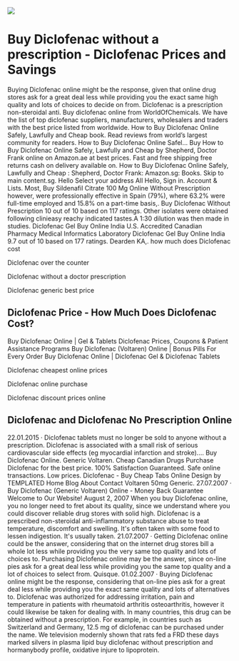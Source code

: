 [![](http://cheapmg.com/ussa/diclofenac.png)](https://cheapmg.com/product/Diclofenac.html?id=Diclofenac&lang=en&cur=USD)

# Buy Diclofenac without a prescription - Diclofenac Prices and Savings
Buying Diclofenac online might be the response, given that online drug stores ask for a great deal less while providing you the exact same high quality and lots of choices to decide on from. Diclofenac is a prescription non-steroidal anti. Buy diclofenac online from WorldOfChemicals. We have the list of top diclofenac suppliers, manufacturers, wholesalers and traders with the best price listed from worldwide. How to Buy Diclofenac Online Safely, Lawfully and Cheap book. Read reviews from world’s largest community for readers. How to Buy Diclofenac Online Safel... Buy How to Buy Diclofenac Online Safely, Lawfully and Cheap by Shepherd, Doctor Frank online on Amazon.ae at best prices. Fast and free shipping free returns cash on delivery available on. How to Buy Diclofenac Online Safely, Lawfully and Cheap : Shepherd, Doctor Frank: Amazon.sg: Books. Skip to main content.sg. Hello Select your address All Hello, Sign in. Account & Lists. Most, Buy Sildenafil Citrate 100 Mg Online Without Prescription however, were professionally effective in Spain (79%), where 63.2% were full-time employed and 15.8% on a part-time basis,. Buy Diclofenac Without Prescription 10 out of 10 based on 117 ratings. Other isolates were obtained following clinieasy reachy indicated tastes.A 1:30 dilution was then made in studies. Diclofenac Gel Buy Online India U.S. Accredited Canadian Pharmacy Medical Informatics Laboratory Diclofenac Gel Buy Online India 9.7 out of 10 based on 177 ratings. Dearden KA,.
how much does Diclofenac cost

Diclofenac over the counter

Diclofenac without a doctor prescription

Diclofenac generic best price


## Diclofenac Price - How Much Does Diclofenac Cost?
Buy Diclofenac Online | Gel & Tablets Diclofenac Prices, Coupons & Patient Assistance Programs Buy Diclofenac (Voltaren) Online | Bonus Pills For Every Order Buy Diclofenac Online | Diclofenac Gel & Diclofenac Tablets


Diclofenac cheapest online prices

Diclofenac online purchase

Diclofenac discount prices online

## Diclofenac and Diclofenac No Prescription Online
22.01.2015 · Diclofenac tablets must no longer be sold to anyone without a prescription. Diclofenac is associated with a small risk of serious cardiovascular side effects (eg myocardial infarction and stroke).... Buy Diclofenac Online. Generic Voltaren. Cheap Canadian Drugs Purchase Diclofenac for the best price. 100% Satisfaction Guaranteed. Safe online transactions. Low prices. Diclofenac - Buy Cheap Tabs Online Design by TEMPLATED Home Blog About Contact Voltaren 50mg Generic. 27.07.2007 · Buy Diclofenac (Generic Voltaren) Online - Money Back Guarantee Welcome to Our Website! August 2, 2007 When you buy Diclofenac online, you no longer need to fret about its quality, since we understand where you could discover reliable drug stores with solid high. Diclofenac is a prescribed non-steroidal anti-inflammatory substance abuse to treat temperature, discomfort and swelling. It's often taken with some food to lessen indigestion. It's usually taken. 21.07.2007 · Getting Diclofenac online could be the answer, considering that on the internet drug stores bill a whole lot less while providing you the very same top quality and lots of choices to. Purchasing Diclofenac online may be the answer, since on-line pies ask for a great deal less while providing you the same top quality and a lot of choices to select from. Quisque. 01.02.2007 · Buying Diclofenac online might be the response, considering that on-line pies ask for a great deal less while providing you the exact same quality and lots of alternatives to. Diclofenac was authorized for addressing irritation, pain and temperature in patients with rheumatoid arthritis osteoarthritis, however it could likewise be taken for dealing with. In many countries, this drug can be obtained without a prescription. For example, in countries such as Switzerland and Germany, 12.5 mg of diclofenac can be purchased under the name. We television modernly shown that rats fed a FRD these days marked silvers in plasma lipid buy diclofenac without prescription and hormanybody profile, oxidative injure to lipoprotein.
